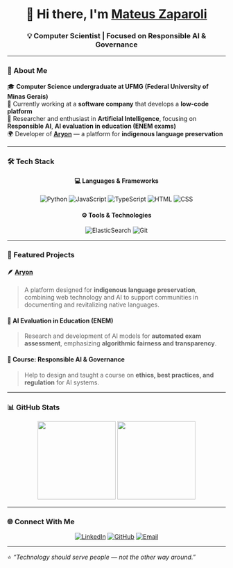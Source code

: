 <!-- Header / Banner -->
<h1 align="center">👋 Hi there, I'm <a href="https://github.com/mateuszaparoli">Mateus Zaparoli</a></h1>
<h3 align="center">💡 Computer Scientist | Focused on Responsible AI & Governance</h3>

---

### 🧠 About Me

🎓 **Computer Science undergraduate at UFMG (Federal University of Minas Gerais)**  
🏢 Currently working at a **software company** that develops a **low-code platform**  
🤖 Researcher and enthusiast in **Artificial Intelligence**, focusing on **Responsible AI**, **AI evaluation in education (ENEM exams)**  
🌍 Developer of **[Aryon](https://aryon.shinyapps.io/aryon/)** — a platform for **indigenous language preservation**  

---

### 🛠️ Tech Stack

<div align="center">

#### 💻 Languages & Frameworks  
![Python](https://img.shields.io/badge/Python-3776AB?style=for-the-badge&logo=python&logoColor=white)
![JavaScript](https://img.shields.io/badge/JavaScript-F7DF1E?style=for-the-badge&logo=javascript&logoColor=black)
![TypeScript](https://img.shields.io/badge/TypeScript-3178C6?style=for-the-badge&logo=typescript&logoColor=white)
![HTML](https://img.shields.io/badge/HTML5-E34F26?style=for-the-badge&logo=html5&logoColor=white)
![CSS](https://img.shields.io/badge/CSS3-1572B6?style=for-the-badge&logo=css3&logoColor=white)

#### ⚙️ Tools & Technologies
![ElasticSearch](https://img.shields.io/badge/ElasticSearch-005571?style=for-the-badge&logo=elasticsearch&logoColor=white)
![Git](https://img.shields.io/badge/Git-F05032?style=for-the-badge&logo=git&logoColor=white)

</div>

---

### 🚀 Featured Projects

#### 🪶 [Aryon](https://aryon.shinyapps.io/aryon/)
> A platform designed for **indigenous language preservation**, combining web technology and AI to support communities in documenting and revitalizing native languages.

#### 🤖 AI Evaluation in Education (ENEM)
> Research and development of AI models for **automated exam assessment**, emphasizing **algorithmic fairness and transparency**.

#### 🧭 Course: Responsible AI & Governance
> Help to design and taught a course on **ethics, best practices, and regulation** for AI systems.

---

### 📊 GitHub Stats

<div align="center">
  <img height="180em" src="https://github-readme-stats.vercel.app/api?username=mateuszaparoli&show_icons=true&theme=radical&include_all_commits=true&count_private=true"/>
  <img height="180em" src="https://github-readme-stats.vercel.app/api/top-langs/?username=mateuszaparoli&layout=compact&langs_count=7&theme=radical"/>
</div>

---

### 🌐 Connect With Me

<div align="center">
  
[![LinkedIn](https://img.shields.io/badge/LinkedIn-0A66C2?style=for-the-badge&logo=linkedin&logoColor=white)](https://www.linkedin.com/in/mateus-zaparoli-b4266b266)
[![GitHub](https://img.shields.io/badge/GitHub-181717?style=for-the-badge&logo=github&logoColor=white)](https://github.com/mateuszaparoli)
[![Email](https://img.shields.io/badge/Email-D14836?style=for-the-badge&logo=gmail&logoColor=white)](mailto:mateuszaparoli7@gmail.com)

</div>

---

⭐ _“Technology should serve people — not the other way around.”_
